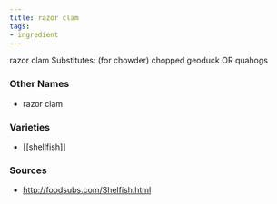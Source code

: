 ```yaml
---
title: razor clam
tags:
- ingredient
---
```

razor clam Substitutes: (for chowder) chopped geoduck OR quahogs

### Other Names

* razor clam

### Varieties

* [[shellfish]]

### Sources
* http://foodsubs.com/Shelfish.html

